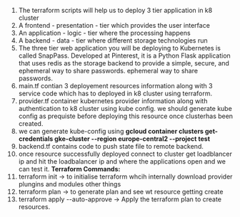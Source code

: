 1. The terraform scripts will help us to deploy 3 tier application in k8 cluster
2. A frontend - presentation - tier which provides the user interface
3. An application - logic - tier where the processing happens
4. A backend - data - tier where different storage technologies run
5. The three tier web application you will be deploying to Kubernetes is called SnapPass. Developed at Pinterest, it is a Python Flask application that uses redis as the storage backend to provide a simple, secure, and ephemeral way to share passwords. ephemeral way to share passwords.
6. main.tf contian 3 deployement resources information along with 3 service code which has to deployed in k8 cluster using terraform.
7. provider.tf container kubernetes provider information along with authentication to k8 cluster using kube config. we should generate kube config as prequiste before deploying this resource once clusterhas been created.
8. we can generate kube-config using **gcloud container clusters get-credentials gke-cluster --region europe-central2 --project test**
9. backend.tf contains code to push state file to remote backend.
10. once resource successfully deployed connect to cluster get loadblancer ip and hit the loadbalancer ip and where the applications open and we can test it.
**Terraform Commands:**
1. terraform init -> to initialise terraform whcih internally download provider plungins and modules other things
2. terraform plan -> to generate plan and see wt resource getting create
3. terraform apply --auto-approve -> Apply the terraform plan to create resources.
